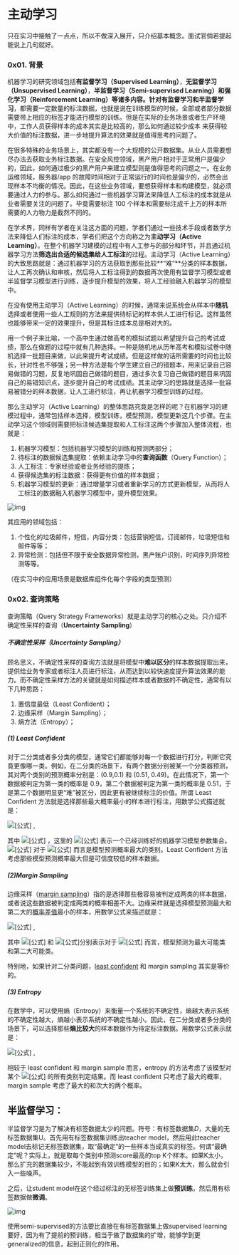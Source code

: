 # 主动学习



只在实习中接触了一点点，所以不做深入展开，只介绍基本概念。面试官倘若提起能说上几句就好。



### 0x01. 背景

机器学习的研究领域包括**有监督学习（Supervised Learning）**，**无监督学习（Unsupervised Learning）**，**半监督学习（Semi-supervised Learning）**和**强化学习（Reinforcement Learning）**等诸多内容。针对**有监督学习和半监督学习**，都需要一定数量的标注数据，也就是说在训练模型的时候，全部或者部分数据需要带上相应的标签才能进行模型的训练。但是在实际的业务场景或者生产环境中，工作人员获得样本的成本其实是比较高的，那么如何通过较少成本 来获得较大价值的标注数据，进一步地提升算法的效果就是值得思考的问题了。

在很多特殊的业务场景上，其实都没有一个大规模的公开数据集。从业人员需要想尽办法去获取业务标注数据。在安全风控领域，黑产用户相对于正常用户是偏少的，因此，如何通过极少的黑产用户来建立模型则是值得思考的问题之一。在业务运维领域，服务器/app 的故障时间相对于正常运行的时间也是偏少的，必然会出现样本不均衡的情况。因此，在这些业务领域，要想获得样本和构建模型，就必须要通过人力的参与。那么如何通过一些机器学习算法来降低人工标注的成本就是从业者需要关注的问题了。毕竟需要标注 100 个样本和需要标注成千上万的样本所需要的人力物力是截然不同的。

在学术界，同样有学者在关注这方面的问题，学者们通过一些技术手段或者数学方法来降低人们标注的成本，学者们把这个方向称之为**主动学习（Active Learning）**。在整个机器学习建模的过程中有人工参与的部分和环节，并且通过机器学习方法**筛选出合适的候选集给人工标注**的过程。主动学习（Active Learning）的大致思路就是：通过机器学习的方法获取到那些比较**“难”**分类的样本数据，让人工再次确认和审核，然后将人工标注得到的数据再次使用有监督学习模型或者半监督学习模型进行训练，逐步提升模型的效果，将人工经验融入机器学习的模型中。

在没有使用主动学习（Active Learning）的时候，通常来说系统会从样本中**随机**选择或者使用一些人工规则的方法来提供待标记的样本供人工进行标记。这样虽然也能够带来一定的效果提升，但是其标注成本总是相对大的。

用一个例子来比喻，一个高中生通过做高考的模拟试题以希望提升自己的考试成绩，那么在做题的过程中就有几种选择。一种是随机地从历年高考和模拟试卷中随机选择一批题目来做，以此来提升考试成绩。但是这样做的话所需要的时间也比较长，针对性也不够强；另一种方法是每个学生建立自己的错题本，用来记录自己容易做错的习题，反复地巩固自己做错的题目，通过多次复习自己做错的题目来巩固自己的易错知识点，逐步提升自己的考试成绩。其主动学习的思路就是选择一批容易被错分的样本数据，让人工进行标注，再让机器学习模型训练的过程。

那么主动学习（Active Learning）的整体思路究竟是怎样的呢？在机器学习的建模过程中，通常包括样本选择，模型训练，模型预测，模型更新这几个步骤。在主动学习这个领域则需要把标注候选集提取和人工标注这两个步骤加入整体流程，也就是：

1. 机器学习模型：包括机器学习模型的训练和预测两部分；
2. 待标注的数据候选集提取：依赖主动学习中的**查询函数**（Query Function）；
3. 人工标注：专家经验或者业务经验的提炼；
4. 获得候选集的标注数据：获得更有价值的样本数据；
5. 机器学习模型的更新：通过增量学习或者重新学习的方式更新模型，从而将人工标注的数据融入机器学习模型中，提升模型效果。

![img](https://pic2.zhimg.com/80/v2-2ae5752e375e831b152457ae013f22f9_1440w.jpg)



其应用的领域包括：

1. 个性化的垃圾邮件，短信，内容分类：包括营销短信，订阅邮件，垃圾短信和邮件等等；
2. 异常检测：包括但不限于安全数据异常检测，黑产账户识别，时间序列异常检测等等。

（在实习中的应用场景是数据库组件化每个字段的类型预测）



### 0x02. 查询策略

查询策略（Query Strategy Frameworks）就是主动学习的核心之处。只介绍不确定性采样的查询（**Uncertainty Sampling**）

##### **不确定性采样（Uncertainty Sampling）**

顾名思义，不确定性采样的查询方法就是将模型中**难以区分**的样本数据提取出来，提供给业务专家或者标注人员进行标注，从而达到以较快速度提升算法效果的能力。而不确定性采样方法的关键就是如何描述样本或者数据的不确定性，通常有以下几种思路：

1. 置信度最低（Least Confident）；
2. 边缘采样（Margin Sampling）；
3. 熵方法（Entropy）；

##### **(1) Least Confident**

对于二分类或者多分类的模型，通常它们都能够对每一个数据进行打分，判断它究竟更像哪一类。例如，在二分类的场景下，有两个数据分别被某一个分类器预测，其对两个类别的预测概率分别是：(0.9,0.1) 和 (0.51, 0.49)。在此情况下，第一个数据被判定为第一类的概率是 0.9，第二个数据被判定为第一类的概率是 0.51，于是第二个数据明显更“难”被区分，因此更有被继续标注的价值。所谓 Least Confident 方法就是选择那些最大概率最小的样本进行标注，用数学公式描述就是：

![[公式]](https://www.zhihu.com/equation?tex=x_%7BLC%7D%5E%7B%2A%7D%3Dargmax_%7Bx%7D%281-P_%7B%5Ctheta%7D%28%5Chat%7By%7D%7Cx%29%29%3Dargmin_%7Bx%7DP_%7B%5Ctheta%7D%28%5Chat%7By%7D%7Cx%29) ,

其中 ![[公式]](https://www.zhihu.com/equation?tex=%5Chat%7By%7D%3Dargmax_%7By%7DP_%7B%5Ctheta%7D%28y%7Cx%29) ，这里的 ![[公式]](https://www.zhihu.com/equation?tex=%5Ctheta) 表示一个已经训练好的机器学习模型参数集合。 ![[公式]](https://www.zhihu.com/equation?tex=%5Chat%7By%7D) 对于 ![[公式]](https://www.zhihu.com/equation?tex=x) 而言是模型预测概率最大的类别。Least Confident 方法考虑那些模型预测概率最大但是可信度较低的样本数据。



##### (2)Margin Sampling

边缘采样（[margin sampling](https://www.zhihu.com/search?q=margin+sampling&search_source=Entity&hybrid_search_source=Entity&hybrid_search_extra=%7B%22sourceType%22%3A%22article%22%2C%22sourceId%22%3A239756522%7D)）指的是选择那些极容易被判定成两类的样本数据，或者说这些数据被判定成两类的概率相差不大。边缘采样就是选择模型预测最大和第二大的[概率差值](https://www.zhihu.com/search?q=%E6%A6%82%E7%8E%87%E5%B7%AE%E5%80%BC&search_source=Entity&hybrid_search_source=Entity&hybrid_search_extra=%7B%22sourceType%22%3A%22article%22%2C%22sourceId%22%3A239756522%7D)最小的样本，用数学公式来描述就是：

![[公式]](https://www.zhihu.com/equation?tex=x_%7BM%7D%5E%7B%2A%7D%3Dargmin_%7Bx%7D%28P_%7B%5Ctheta%7D%28%5Chat%7By%7D_%7B1%7D%7Cx%29-P_%7B%5Ctheta%7D%28%5Chat%7By%7D_%7B2%7D%7Cx%29%29) ,

其中 ![[公式]](https://www.zhihu.com/equation?tex=%5Chat%7By%7D_%7B1%7D) 和 ![[公式]](https://www.zhihu.com/equation?tex=%5Chat%7By%7D_%7B2%7D)分别表示对于 ![[公式]](https://www.zhihu.com/equation?tex=x) 而言，模型预测为最大可能类和第二大可能类。

特别地，如果针对二分类问题，[least confident](https://www.zhihu.com/search?q=least+confident&search_source=Entity&hybrid_search_source=Entity&hybrid_search_extra=%7B%22sourceType%22%3A%22article%22%2C%22sourceId%22%3A239756522%7D) 和 margin sampling 其实是等价的。

##### **(3) Entropy**

在数学中，可以使用熵（Entropy）来衡量一个系统的不确定性，熵越大表示系统的不确定性越大，熵越小表示系统的不确定性越小。因此，在二分类或者多分类的场景下，可以选择那些**熵比较大**的样本数据作为待定标注数据。用数学公式表示就是：

![[公式]](https://www.zhihu.com/equation?tex=x_%7BH%7D%5E%7B%2A%7D%3Dargmax_%7Bx%7D-%5Csum_%7Bi%7DP_%7B%5Ctheta%7D%28y_%7Bi%7D%7Cx%29%5Ccdot+%5Cln+P_%7B%5Ctheta%7D%28y_%7Bi%7D%7Cx%29) ,

相较于 least confident 和 margin sample 而言，entropy 的方法考虑了该模型对某个 ![[公式]](https://www.zhihu.com/equation?tex=x) 的所有类别判定结果。而 least confident 只考虑了最大的概率，margin sample 考虑了最大的和次大的两个概率。



## 半监督学习：

半监督学习是为了解决有标签数据太少的问题。符号：有标签数据集$D$，大量的无标签数据集U。首先用有标签数据集训练出teacher model，然后用此teacher model去标记无标签数据集，取“最确定”的一些样本当成真实的标签。何谓“最确定”呢？实际上，就是取每个类别中预测score最高的top K个样本。如果K太小，那么扩充的数据集较少，不能起到有效训练模型的目的；如果K太大，那么就会引入一些噪声。

之后，让student model在这个经过标注的无标签训练集上做**预训练**，然后用有标签数据做**微调**。

![img](https://pic3.zhimg.com/80/v2-a5c6a8c1a73a683cd99b22903bc9fb51_1440w.jpeg)

使用semi-supervised的方法要比直接在有标签数据集上做supervised learning要好，因为有了提前的预训练，相当于做了数据集的扩增，能够学到更generalized的信息，起到正则化的作用。